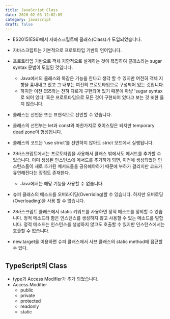 ```yaml
---
title: JavaScript Class
date: 2020-02-03 12:02:89
category: javascript
draft: false
---
```


- ES2015(ES6)에서 자바스크립트에 클래스(Class)가 도입되었습니다.
- 자바스크립트는 기본적으로 프로토타입 기반의 언어입니다.

- 프로토타입 기반으로 객체 지향적으로 설계하는 것이 복잡하여 클래스라는 sugar syntax 문법이 도입된 것입니다.
  - Java에서의 클래스와 똑같은 기능을 한다고 생각 할 수 있지만 여전히 객체 지향을 흉내내고 있고 그 내부는 여전히 프로토타입으로 구성되어 있는 것입니다.
  - 하지만 이전 ES5와는 전혀 다르게 구현되어 있기 때문에 마냥 'sugar syntax로 되어 있다' 혹은 프로토타입으로 모든 것이 구현되어 있다고 보는 것 또한 옳지 않습니다.
- 클래스는 선언문 또는 표현식으로 선언할 수 있습니다.
- 클래스의 선언부는 let과 const와 마찬가지로 호이스팅은 되지만 temporary dead zone이 형성됩니다.
- 클래스의 코드는 ‘use strict’를 선언하지 않아도 strict 모드에서 실행됩니다.
- 자바스크립트에서는 프로토타입을 사용해서 클래스 밖에서도 메서드를 추가할 수 있습니다. 이미 생성된 인스턴스에 메서드를 추가하게 되면, 이전에 생성되었던 인스턴스들이 새로 추가된 메서드들을 공유해야하기 때문에 부하가 걸리지만 코드가 유연해진다는 장점도 존재한다.
  - Java에서는 해당 기능을 사용할 수 없습니다.
- 슈퍼 클래스의 메소드를 오버라이딩(Overriding)할 수 있습니다. 하지만 오버로딩(Overloading)을 사용 할 수 없습니다.
- 자바스크립트 클래스에서 static 키워드를 사용하면 정적 메소드를 정의할 수 있습니다. 정적 메소드라 함은 인스턴스를 생성하지 않고 사용할 수 있는 메소드를 말합니다. 정적 메소드는 인스턴스를 생성하지 않고도 호출할 수 있지만 인스턴스에서는 호출할 수 없습니다.
- new.target을 이용하면 슈퍼 클래스에서 서브 클래스의 static method에 접근할 수 있다.

## TypeScript의 Class

- type과 Access Modifier가 추가 되었습니다.
- Access Modifier
  - public
  - private
  - protected
  - readonly
  - static
